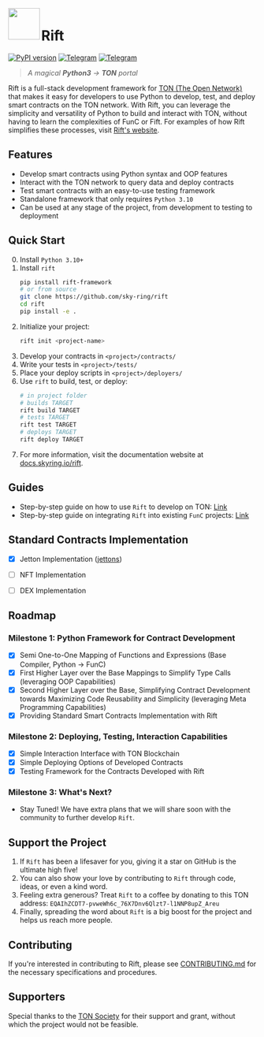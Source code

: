 <img align="left" width="64" height="64" src="https://github.com/sky-ring/rift/blob/main/assets/rift-icon.png">

# Rift

[![PyPI version](https://img.shields.io/badge/rift--framework-0.9.9-informational?style=flat-square&color=FFFF91&labelColor=360825)](https://pypi.org/project/rift-framework/)
[![Telegram](https://img.shields.io/badge/Telegram-@skyring__org-informational?style=flat-square&color=0088cc&labelColor=360825)](https://t.me/skyring_org)
[![Telegram](https://img.shields.io/badge/Docs-docs.skyring.io/rift-informational?style=flat-square&color=6A0F49&labelColor=360825)](https://docs.skyring.io/rift/)

> _A magical **Python3** -> **TON** portal_

Rift is a full-stack development framework for [TON (The Open Network)](https://ton.org) that makes it easy for developers to use Python to develop, test, and deploy smart contracts on the TON network. With Rift, you can leverage the simplicity and versatility of Python to build and interact with TON, without having to learn the complexities of FunC or Fift. For examples of how Rift simplifies these processes, visit [Rift's website](https://rift.skyring.io).

## Features

- Develop smart contracts using Python syntax and OOP features
- Interact with the TON network to query data and deploy contracts
- Test smart contracts with an easy-to-use testing framework
- Standalone framework that only requires `Python 3.10`
- Can be used at any stage of the project, from development to testing to deployment

## Quick Start

0. Install `Python 3.10+`
1. Install `rift`
    ```bash
    pip install rift-framework
    # or from source
    git clone https://github.com/sky-ring/rift
    cd rift
    pip install -e .
    ```
2. Initialize your project:
    ```bash
    rift init <project-name>
    ```
3. Develop your contracts in `<project>/contracts/`
4. Write your tests in `<project>/tests/`
5. Place your deploy scripts in `<project>/deployers/`
6. Use `rift` to build, test, or deploy:
    ```bash
    # in project folder
    # builds TARGET
    rift build TARGET
    # tests TARGET
    rift test TARGET
    # deploys TARGET
    rift deploy TARGET
    ```
7. For more information, visit the documentation website at [docs.skyring.io/rift](https://docs.skyring.io/rift).

## Guides

- Step-by-step guide on how to use `Rift` to develop on TON: [Link](https://rift.skyring.io/guide-full)
- Step-by-step guide on integrating `Rift` into existing `FunC` projects: [Link](https://rift.skyring.io/guide-func)

## Standard Contracts Implementation
- [x] Jetton Implementation ([jettons](https://github.com/sky-ring/jettons))
- [ ] NFT Implementation
- [ ] DEX Implementation


## Roadmap

### Milestone 1: Python Framework for Contract Development
- [x] Semi One-to-One Mapping of Functions and Expressions (Base Compiler, Python -> FunC)
- [x] First Higher Layer over the Base Mappings to Simplify Type Calls (leveraging OOP Capabilities)
- [x] Second Higher Layer over the Base, Simplifying Contract Development towards Maximizing Code Reusability and Simplicity (leveraging Meta Programming Capabilities)
- [x] Providing Standard Smart Contracts Implementation with Rift

### Milestone 2: Deploying, Testing, Interaction Capabilities
- [x] Simple Interaction Interface with TON Blockchain
- [x] Simple Deploying Options of Developed Contracts
- [x] Testing Framework for the Contracts Developed with Rift

### Milestone 3: What's Next?
- Stay Tuned! We have extra plans that we will share soon with the community to further develop `Rift`.

## Support the Project
1. If `Rift` has been a lifesaver for you, giving it a star on GitHub is the ultimate high five!
2. You can also show your love by contributing to `Rift` through code, ideas, or even a kind word.
3. Feeling extra generous? Treat `Rift` to a coffee by donating to this TON address: `EQAIhZCDT7-pvweWh6c_76X7Dnv6Qlzt7-l1NNP8upZ_Areu`
4. Finally, spreading the word about `Rift` is a big boost for the project and helps us reach more people.

## Contributing
If you're interested in contributing to Rift, please see [CONTRIBUTING.md](https://github.com/sky-ring/rift/blob/main/CONTRIBUTING.md) for the necessary specifications and procedures.

## Supporters
Special thanks to the [TON Society](https://society.ton.org/) for their support and grant, without which the project would not be feasible.
